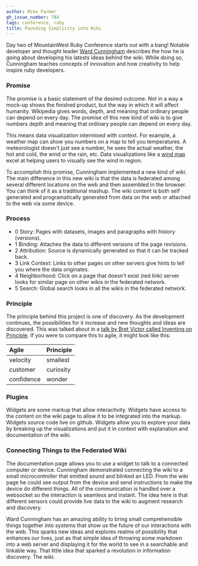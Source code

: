 ```yaml
---
author: Mike Farmer
gh_issue_number: 784
tags: conference, ruby
title: Pounding Simplicity into Wiki
---
```


Day two of MountainWest Ruby Conference starts out with a bang! Notable developer and thought leader [Ward Cunningham](http://en.wikipedia.org/wiki/Ward_Cunningham) describes the how he is going about developing his latests ideas behind the wiki. While doing so, Cunningham teaches concepts of innovation and how creativity to help inspire ruby developers.

### Promise

The promise is a basic statement of the desired outcome. Not in a way a mock-up shows the finished product, but the way in which it will affect humanity. Wikipedia gives words, depth, and meaning that ordinary people can depend on every day. The promise of this new kind of wiki is to
give numbers depth and meaning that ordinary people can depend on every day.

This means data visualization intermixed with context. For example, a weather map can show you numbers on a map to tell you temperatures. A meteorologist doesn't just see a number, he sees the actual weather, the hot and cold, the wind or the rain, etc. Data visualizations like a [wind map](http://hint.fm/wind/) excel at helping users to visually see the wind in region.

To accomplish this promise, Cunningham implemented a new kind of wiki. The main difference in this new wiki is that the data is federated among several different locations on the web and then assembled in the browser. You can think of it as a traditional mashup. The wiki content is both self generated and programatically generated from data on the web or attached to the web via some device.

### Process

- 0 Story: Pages with datasets, images and paragraphs with history (versions).
- 1 Binding: Attaches the data to different versions of the page revisions.
- 2 Attribution: Source is dynamically generated so that it can be tracked back.
- 3 Link Context: Links to other pages on other servers give hints to tell you where the data originates.
- 4 Neighborhood: Click on a page that doesn't exist (red link) server looks for similar page on other wikis in the federated network.
- 5 Search: Global search looks in all the wikis in the federated network.

### Principle

The principle behind this project is one of discovery. As the development continues, the possibilities for it increase and new thoughts and ideas are discovered. This was talked about in a [talk by Bret Victor called Inventing on Principle](http://vimeo.com/36579366). If you were to compare this to agile, it might look like this:

<table>
<colgroup>
<col style="text-align:left;"/>
<col style="text-align:left;"/>
</colgroup>

<thead>
<tr>
 <th style="text-align:left;">Agile</th>
 <th style="text-align:left;">Principle</th>
</tr>
</thead>

<tbody>
<tr>
 <td style="text-align:left;">velocity</td>
 <td style="text-align:left;">smallest</td>
</tr>
<tr>
 <td style="text-align:left;">customer</td>
 <td style="text-align:left;">curiosity</td>
</tr>
<tr>
 <td style="text-align:left;">confidence</td>
 <td style="text-align:left;">wonder</td>
</tr>
</tbody>
</table>

### Plugins

Widgets are some markup that allow interactivity. Widgets have access to the content on the wiki page to allow it to be integrated into the markup. Widgets source code live on github. Widgets allow you to explore your data by breaking up the visualizations and put it in context with explanation and documentation of the wiki.

### Connecting Things to the Federated Wiki

The documentation page allows you to use a widget to talk to a connected computer or device. Cunningham demonstrated connecting the wiki to a small microcontroller that emitted sound and blinked an LED. From the wiki page he could see output from the device and send instructions to make the device do different things. All of the communication is handled over a websocket so the interaction is seamless and instant. The idea here is that different sensors could provide live data to the wiki to augment research and discovery.

Ward Cunningham has an amazing ability to bring small comprehensible things together into systems that show us the future of our interactions with the web. This sparks new ideas and explores realms of possibility that enhances our lives, just as that simple idea of throwing some markdown into a web server and displaying it for the world to see in a searchable and linkable way. That little idea that sparked a revolution in information discovery. The wiki.
